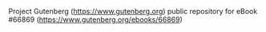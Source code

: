 Project Gutenberg (https://www.gutenberg.org) public repository for
eBook #66869 (https://www.gutenberg.org/ebooks/66869)

